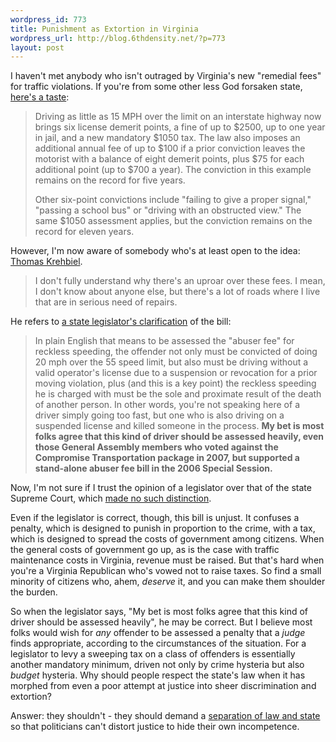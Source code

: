 ```yaml
--- 
wordpress_id: 773
title: Punishment as Extortion in Virginia
wordpress_url: http://blog.6thdensity.net/?p=773
layout: post
---
```

<p>I haven't met anybody who isn't outraged by Virginia's new "remedial fees" for traffic violations.  If you're from some other less God forsaken state, <a href="http://www.thenewspaper.com/news/18/1818.asp">here's a taste</a>:<blockquote><p>Driving as little as 15 MPH over the limit on an interstate highway now brings six license demerit points, a fine of up to $2500, up to one year in jail, and a new mandatory $1050 tax. The law also imposes an additional annual fee of up to $100 if a prior conviction leaves the motorist with a balance of eight demerit points, plus $75 for each additional point (up to $700 a year). The conviction in this example remains on the record for five years.</p><p>Other six-point convictions include "failing to give a proper signal," "passing a school bus" or "driving with an obstructed view." The same $1050 assessment applies, but the conviction remains on the record for eleven years.</p></blockquote>However, I'm now aware of somebody who's at least open to the idea: <a href="http://krehbiel.blogspot.com/2007/07/lingamfelter-op-ed-on-driver-fees.html">Thomas Krehbiel</a>.<blockquote><p>I don't fully understand why there's an uproar over these fees. I mean, I don't know about anyone else, but there's a lot of roads where I live that are in serious need of repairs.</p></blockquote>  He refers to <a href="http://manassasjm.com/servlet/Satellite?pagename=MJM%2FMGArticle%2FWPN_BasicArticle&c=MGArticle&cid=1173351980339&path=!opinion">a state legislator's clarification</a> of the bill:<blockquote><p>In plain English that means to be assessed the "abuser fee" for reckless speeding, the offender not only must be convicted of doing 20 mph over the 55 speed limit, but also must be driving without a valid operator's license due to a suspension or revocation for a prior moving violation, plus (and this is a key point) the reckless speeding he is charged with must be the sole and proximate result of the death of another person. In other words, you're not speaking here of a driver simply going too fast, but one who is also driving on a suspended license and killed someone in the process. <strong>My bet is most folks agree that this kind of driver should be assessed heavily, even those General Assembly members who voted against the Compromise Transportation package in 2007, but supported a stand-alone abuser fee bill in the 2006 Special Session.</strong></p></blockquote>Now, I'm not sure if I trust the opinion of a legislator over that of the state Supreme Court, which <a href="http://www.thenewspaper.com/rlc/docs/2007/va-drivertax.pdf">made no such distinction</a>.</p>
<p>Even if the legislator is correct, though, this bill is unjust. It confuses a penalty, which is designed to punish in proportion to the crime, with a tax, which is designed to spread the costs of government among citizens.  When the general costs of government go up, as is the case with traffic maintenance costs in Virginia, revenue must be raised.  But that's hard when you're a Virginia Republican who's vowed not to raise taxes.  So find a small minority of citizens who, ahem, <em>deserve</em> it, and you can make them shoulder the burden.</p>
<p>So when the legislator says, "My bet is most folks agree that this kind of driver should be assessed heavily", he may be correct.  But I believe most folks would wish for <em>any</em> offender to be assessed a penalty that a <em>judge</em> finds appropriate, according to the circumstances of the situation.  For a legislator to levy a sweeping tax on a class of offenders is essentially another mandatory minimum, driven not only by crime hysteria but also <em>budget</em> hysteria.  Why should people respect the state's law when it has morphed from even a poor attempt at justice into sheer discrimination and extortion?</p><p>Answer: they shouldn't - they should demand a <a href="http://en.wikipedia.org/wiki/Polycentric_law">separation of law and state</a> so that politicians can't distort justice to hide their own incompetence.</p>
